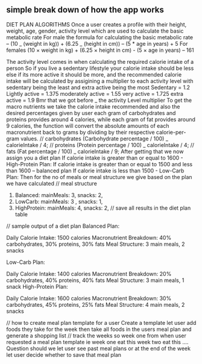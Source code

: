 ## simple break down of how the app works

DIET PLAN ALGORITHMS
Once a user creates a profile with their height, weight, age, gender, activity level which are used to calculate the basic metabolic rate
For male the formula for calculating the basic metabolic rate –
(10 _ (weight in kg)) + (6.25 _ (height in cm)) – (5 \* age in years) + 5
For females
(10 × weight in kg) + (6.25 × height in cm) - (5 × age in years) – 161

The activity level comes in when calculating the required calorie intake of a person
So if you live a sedentary lifestyle your calorie intake should be less else if its more active it should be more, and the recommended calorie intake will be calculated by assigining a multiplier to each activity level with sedentary being the least and extra active being the most
Sedentary = 1.2
Lightly active = 1.375
moderately active = 1.55
very active = 1.725
extra active = 1.9
Bmr that we got before _ the activity Level multiplier
To get the macro nutrients we take the calorie intake recommended and also the desired percentages given by user each gram of carbohydrates and proteins provides around 4 calories, while each gram of fat provides around 9 calories, the function will convert the absolute amounts of each macronutrient back to grams by dividing by their respective calorie-per-gram values.
// carbohydrates
(Carbohydrate percentage / 100) _ calorieIntake / 4;
// proteins
(Protein percentage / 100) _ calorieIntake / 4;
// fats
(Fat percentage / 100) _ calorieIntake / 9;
After getting that we now assign you a diet plan
If calorie intake is greater than or equal to 1600 - High-Protein Plan:
If calorie intake is greater than or equal to 1500 and less than 1600 – balanced plan
If calorie intake is less than 1500 - Low-Carb Plan:
Then for the no of meals or meal structure we give based on the plan we have calculated
// meal structure

1. Balanced: mainMeals: 3, snacks: 2,
2. LowCarb: mainMeals: 3 , snacks: 1,
3. HighProtein: mainMeals: 4, snacks: 2,
   // save all results in the diet plan table

// sample output of a diet plan
Balanced Plan:

Daily Calorie Intake: 1500 calories
Macronutrient Breakdown: 40% carbohydrates, 30% proteins, 30% fats
Meal Structure: 3 main meals, 2 snacks

Low-Carb Plan:

Daily Calorie Intake: 1400 calories
Macronutrient Breakdown: 20% carbohydrates, 40% proteins, 40% fats
Meal Structure: 3 main meals, 1 snack
High-Protein Plan:

Daily Calorie Intake: 1600 calories
Macronutrient Breakdown: 30% carbohydrates, 45% proteins, 25% fats
Meal Structure: 4 main meals, 2 snacks

// how to create meal plan template for a user
Create a template let user add foods they take for the week then take all foods in the users meal plan and generate a shopping list
// track the weeks so week one from when user requested a meal plan template ie week one eat this week two eat this …. Question should we let user see past meal plans or at the end of the week let user decide whether to save that meal plan
